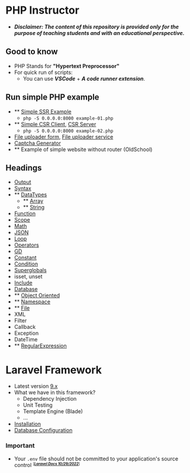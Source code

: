 # PHP Instructor
- ***Disclaimer: The content of this repository is provided only for the purpose of teaching students and with an educational perspective.***

## Good to know
- PHP Stands for **"Hypertext Preprocessor"**
- For quick run of scripts:
    - You can use ***VSCode*** + ***A code runner extension***.

## Run simple PHP example
- ** [Simple SSR Example](php/examples/example-01.php)
    - `php -S 0.0.0.0:8000 example-01.php`
- ** [Simple CSR Client](php/examples/example-02.html), [CSR Server](php/examples/example-02.php)
    - `php -S 0.0.0.0:8000 example-02.php`
- [File uploader form](php/examples/example-03.html), [File uploader service](php/examples/example-03.php)
- [Captcha Generator](php/examples/example-04.php)
- ** Example of simple website without router (OldSchool)

## Headings
- [Output](php/concepts/output/README.md)
- [Syntax](php/syntax/README.md)
- ** [DataTypes](php/concepts/datatypes/README.md)
    - ** [Array](php/concepts/datatypes/array/README.md)
    - ** [String](php/concepts/datatypes/string/README.md)
- [Function](php/concepts/function/README.md)
- [Scope](php/concepts/scope/README.md)
- [Math](php/concepts/math/math.php)
- [JSON](php/concepts/other/json.php)
- [Loop](php/concepts/loop/README.md)
- [Operators](php/concepts/operators/README.md)
- [GD](php/concepts/gd/README.md)
- [Constant](php/concepts/constant/README.md)
- [Condition](php/concepts/condition/README.md)
- [Superglobals](php/concepts/superglobals/README.md)
- isset, unset
- [Include](php/concepts/include/README.md)
- [Database](php/concepts/db/README.md)
- ** [Object Oriented](php/concepts/oop/README.md)
- ** [Namespace](php/concepts/namespace/README.md)
- ** [File](php/concepts/file/README.md)
- XML
- Filter
- Callback
- Exception
- DateTime
- ** [RegularExpression](php/concepts/regex/README.md)

# Laravel Framework
- Latest version [9.x](https://laravel.com/docs/9.x)
- What we have in this framework?
    - Dependency Injection
    - Unit Testing
    - Template Engine (Blade)
    - ...
- [Installation](laravel/install/README.md)
- [Database Configuration](laravel/database/README.md)

### Important
- Your `.env` file should not be committed to your application's source control <small><sup>[***[Laravel Docs 10/29/2022](https://laravel.com/docs/9.x)***]<sup></small>